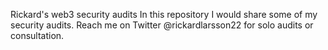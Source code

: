 Rickard's web3 security audits
In this repository I would share some of my security audits.
Reach me on Twitter @rickardlarsson22 for solo audits or consultation.
